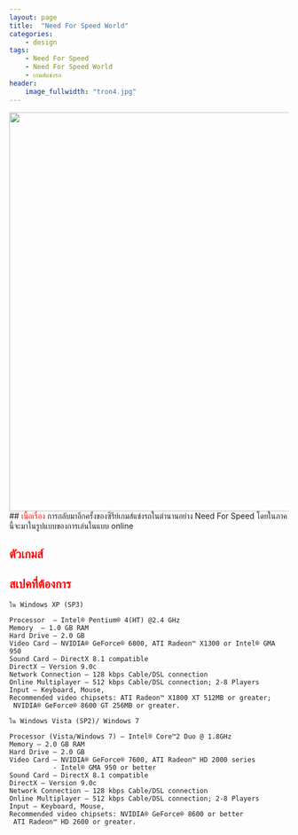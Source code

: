```yaml
---
layout: page
title:  "Need For Speed World"
categories:
    - design
tags:
    - Need For Speed
    - Need For Speed World
    - เกมส์แข่งรถ
header:
    image_fullwidth: "tron4.jpg"
---
```


<img src="{{ site.url }}/images/nfsw005.jpg" width="1280" height="720">
## <font color="red">เนื้อเรื่อง</font>
การกลับมาอีกครั้งของซีรีย์เกมส์แข่งรถในตำนานอย่าง Need For Speed โดยในภาคนี้จะมาในรูปแบบของการเล่นในแบบ online 

## <font color="red">ตัวเกมส์</font>


## <font color="red">สเปคที่ต้องการ</font>

~~~
ใน Windows XP (SP3)

Processor  – Intel® Pentium® 4(HT) @2.4 GHz
Memory  – 1.0 GB RAM
Hard Drive – 2.0 GB
Video Card – NVIDIA® GeForce® 6800, ATI Radeon™ X1300 or Intel® GMA 950 
Sound Card – DirectX 8.1 compatible
DirectX – Version 9.0c
Network Connection – 128 kbps Cable/DSL connection
Online Multiplayer – 512 kbps Cable/DSL connection; 2-8 Players
Input – Keyboard, Mouse,
Recommended video chipsets: ATI Radeon™ X1800 XT 512MB or greater; 
 NVIDIA® GeForce® 8600 GT 256MB or greater.

ใน Windows Vista (SP2)/ Windows 7

Processor (Vista/Windows 7) – Intel® Core™2 Duo @ 1.8GHz
Memory – 2.0 GB RAM
Hard Drive – 2.0 GB
Video Card – NVIDIA® GeForce® 7600, ATI Radeon™ HD 2000 series
           - Intel® GMA 950 or better
Sound Card – DirectX 8.1 compatible
DirectX – Version 9.0c
Network Connection – 128 kbps Cable/DSL connection
Online Multiplayer – 512 kbps Cable/DSL connection; 2-8 Players
Input – Keyboard, Mouse,
Recommended video chipsets: NVIDIA® GeForce® 8600 or better
 ATI Radeon™ HD 2600 or greater.
~~~





